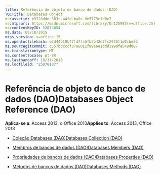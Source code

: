 ```yaml
---
title: Referência de objeto de banco de dados (DAO)
TOCTitle: Databases Object
ms:assetid: e9728dde-303c-44fd-ba8c-0e5773cfd0e7
ms:mtpsurl: https://msdn.microsoft.com/library/Dn125983(v=office.15)
ms:contentKeyID: 52074854
ms.date: 09/18/2015
mtps_version: v=office.15
ms.openlocfilehash: e2d44b19b47fd7fa6fb3b42e7fc297bf1d0cbe53
ms.sourcegitcommit: c557bbcccf37a6011f89aae1ddd399dfe549d087
ms.translationtype: MT
ms.contentlocale: pt-BR
ms.lasthandoff: 10/31/2018
ms.locfileid: "25876187"
---
```

# <a name="databases-object-reference-dao"></a><span data-ttu-id="9dff9-102">Referência de objeto de banco de dados (DAO)</span><span class="sxs-lookup"><span data-stu-id="9dff9-102">Databases Object Reference (DAO)</span></span>


<span data-ttu-id="9dff9-103">**Aplica-se a**: Access 2013, o Office 2013</span><span class="sxs-lookup"><span data-stu-id="9dff9-103">**Applies to**: Access 2013, Office 2013</span></span>



  - [<span data-ttu-id="9dff9-104">Coleção Databases (DAO)</span><span class="sxs-lookup"><span data-stu-id="9dff9-104">Databases Collection (DAO)</span></span>](databases-collection-dao.md)

  - [<span data-ttu-id="9dff9-105">Membros de bancos de dados (DAO)</span><span class="sxs-lookup"><span data-stu-id="9dff9-105">Databases Members (DAO)</span></span>](databases-members-dao.md)

  - [<span data-ttu-id="9dff9-106">Propriedades de bancos de dados (DAO)</span><span class="sxs-lookup"><span data-stu-id="9dff9-106">Databases Properties (DAO)</span></span>](databases-properties-dao.md)

  - [<span data-ttu-id="9dff9-107">Métodos de bancos de dados (DAO)</span><span class="sxs-lookup"><span data-stu-id="9dff9-107">Databases Methods (DAO)</span></span>](databases-methods-dao.md)

